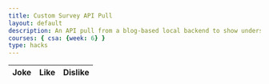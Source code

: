 ```yaml
---
title: Custom Survey API Pull
layout: default
description: An API pull from a blog-based local backend to show understanding of JPA.  
courses: { csa: {week: 6} }
type: hacks
---
```


<!-- HTML table fragment for page -->
<table>
  <thead>
  <tr>
    <th>Joke</th>
    <th>Like</th>
    <th>Dislike</th>
  </tr>
  </thead>
  <tbody id="result">
    <!-- javascript generated data -->
  </tbody>
</table>

<!-- Script is layed out in a sequence (without a function) and will execute when page is loaded -->
<script>

  // prepare HTML defined "result" container for new output
  const resultContainer = document.getElementById("result");

  // keys for joke reactions
  const AGREE = "agree";
  const DISAGREE = "disagree";
  const NEITHER = "neither";

  // prepare fetch urls
  // const url = "https://flask.nighthawkcodingsociety.com/api/jokes";
  const url = "http://0.0.0.0:8085/api/survey"; //https://spring.nighthawkcodingsociety.com/api/jokes
  const get_url = url +"/";
  const agr_url = url + "/agree/";  // agree reaction
  const dis_url = url + "/disagree/";  // disagree reaction
  const nei_url = url + "/neither/";  // neither reaction

  // prepare fetch GET options
  const options = {
    method: 'GET', // *GET, POST, PUT, DELETE, etc.
    mode: 'cors', // no-cors, *cors, same-origin
    cache: 'default', // *default, no-cache, reload, force-cache, only-if-cached
    credentials: 'same-origin', // include, same-origin, omit
    headers: {
      'Content-Type': 'application/json'
      // 'Content-Type': 'application/x-www-form-urlencoded',
    },
  };
  // prepare fetch PUT options, clones with JS Spread Operator (...)
  const post_options = {...options,
    method: 'POST',
    mode: 'cors', // no-cors, *cors, same-origin
  }; // clones and replaces method

  // fetch the API
  fetch(get_url, options)
    // response is a RESTful "promise" on any successful fetch
    .then(response => {
      // check for response errors
      if (response.status !== 200) {
          error('GET API response failure: ' + response.status);
          return;
      }
      // valid response will have JSON data
      response.json().then(data => {
          console.log(data);
          var i = 0;
          for (const row of data) {
            // increment id variable
            i++;

            // make "tr element" for each "row of data"
            const tr = document.createElement("tr");
            
            // td for joke cell
            const survey = document.createElement("td");
              survey.innerHTML = String(i) + ". " + row.survey;  // add fetched data to innerHTML

            // td for haha cell with onclick actions
            const agree = document.createElement("td");
              const agree_but = document.createElement('button');
              agree_but.id = AGREE+row.id   // establishes a HAHA JS id for cell
              agree_but.innerHTML = row.agree;  // add fetched "haha count" to innerHTML
              agree_but.onclick = function () {
                // onclick function call with "like parameters"
                reaction(AGREE, agr_url+row.id, agree_but.id);  
              };
              agree.appendChild(agree_but);  // add "haha button" to haha cell

            // td for boohoo cell with onclick actions
            const disagree = document.createElement("td");
              const disagree_but = document.createElement('button');
              disagree_but.id = DISAGREE+row.id  // establishes a BOOHOO JS id for cell
              disagree_but.innerHTML = row.disagree;  // add fetched "boohoo count" to innerHTML
              disagree_but.onclick = function () {
                // onclick function call with "jeer parameters"
                reaction(DISAGREE, dis_url+row.id, disagree_but.id);  
              };
              disagree.appendChild(disagree_but);  // add "boohoo button" to boohoo cell

            // td for boohoo cell with onclick actions
            const neither = document.createElement("td");
              const neither_but = document.createElement('button');
              neither_but.id = NEITHER+row.id  // establishes a BOOHOO JS id for cell
              neither_but.innerHTML = row.neither;  // add fetched "boohoo count" to innerHTML
              neither_but.onclick = function () {
                // onclick function call with "jeer parameters"
                reaction(NEITHER, nei_url+row.id, neither_but.id);  
              };
              neither.appendChild(neither_but);  // add "boohoo button" to boohoo cell
             
            // this builds ALL td's (cells) into tr (row) element
            tr.appendChild(joke);
            tr.appendChild(agree);
            tr.appendChild(disagree);
            tr.appendChild(neither);

            // this adds all the tr (row) work above to the HTML "result" container
            resultContainer.appendChild(tr);
          }
      })
  })
  // catch fetch errors (ie Nginx ACCESS to server blocked)
  .catch(err => {
    error(err + ": " + get_url);
  });

  // Reaction function to likes or jeers user actions
  function reaction(type, post_url, elemID) {

    // fetch the API
    fetch(post_url, post_options)
    // response is a RESTful "promise" on any successful fetch
    .then(response => {
      // check for response errors
      if (response.status !== 200) {
          error("Post API response failure: " + response.status)
          return;  // api failure
      }
      // valid response will have JSON data
      response.json().then(data => {
          console.log(data);
          // Likes or Jeers updated/incremented
          if (type === AGREE) // like data element
            document.getElementById(elemID).innerHTML = data.agree;  // fetched haha data assigned to haha Document Object Model (DOM)
          else if (type === DISAGREE) // jeer data element
            document.getElementById(elemID).innerHTML = data.disagree;  // fetched boohoo data assigned to boohoo Document Object Model (DOM)
          else if (type === NEITHER)
            document.getElementById(elemID).innerHTML = data.neither;
          else
            error("unknown type: " + type);  // should never occur
      })
    })
    // catch fetch errors (ie Nginx ACCESS to server blocked)
    .catch(err => {
      error(err + " " + post_url);
    });
    
  }

  // Something went wrong with actions or responses
  function error(err) {
    // log as Error in console
    console.error(err);
    // append error to resultContainer
    const tr = document.createElement("tr");
    const td = document.createElement("td");
    td.innerHTML = err;
    tr.appendChild(td);
    resultContainer.appendChild(tr);
  }

</script>
